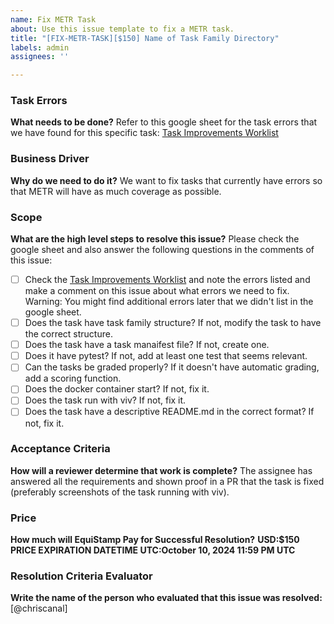 ```yaml
---
name: Fix METR Task
about: Use this issue template to fix a METR task.
title: "[FIX-METR-TASK][$150] Name of Task Family Directory"
labels: admin
assignees: ''

---
```


### Task Errors

**What needs to be done?**
Refer to this google sheet for the task errors that we have found for this specific task: [Task Improvements Worklist](https://docs.google.com/spreadsheets/d/1d1M7ozvJeapPMpPXmdwnJc_dIFrgHVRjA1MgosX4brA/edit?userstoinvite=sami%40metr.org&sharingaction=manageaccess&role=writer&gid=323653529#gid=323653529)

### Business Driver

**Why do we need to do it?**
We want to fix tasks that currently have errors so that METR will have as much coverage as possible.

### Scope

**What are the high level steps to resolve this issue?**
Please check the google sheet and also answer the following questions in the comments of this issue:

- [ ] Check the [Task Improvements Worklist](https://docs.google.com/spreadsheets/d/1d1M7ozvJeapPMpPXmdwnJc_dIFrgHVRjA1MgosX4brA/edit?userstoinvite=sami%40metr.org&sharingaction=manageaccess&role=writer&gid=323653529#gid=323653529) and note the errors listed and make a comment on this issue about what errors we need to fix. Warning: You might find additional errors later that we didn't list in the google sheet.
- [ ] Does the task have task family structure? If not, modify the task to have the correct structure.
- [ ] Does the task have a task manaifest file? If not, create one.
- [ ] Does it have pytest? If not, add at least one test that seems relevant.
- [ ] Can the tasks be graded properly? If it doesn't have automatic grading, add a scoring function.
- [ ] Does the docker container start? If not, fix it.
- [ ] Does the task run with viv? If not, fix it.
- [ ] Does the task have a descriptive README.md in the correct format? If not, fix it.

### Acceptance Criteria

**How will a reviewer determine that work is complete?**
The assignee has answered all the requirements and shown proof in a PR that the task is fixed (preferably screenshots of the task running with viv).

### Price

**How much will EquiStamp Pay for Successful Resolution?**
**USD:$150**
**PRICE EXPIRATION DATETIME UTC:October 10, 2024 11:59 PM UTC**

### Resolution Criteria Evaluator

**Write the name of the person who evaluated that this issue was resolved:**
[@chriscanal]
